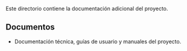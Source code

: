 Este directorio contiene la documentación adicional del proyecto.

## Documentos
- Documentación técnica, guías de usuario y manuales del proyecto.
